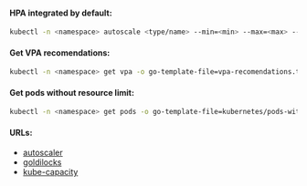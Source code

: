 #### HPA integrated by default:
```bash
kubectl -n <namespace> autoscale <type/name> --min=<min> --max=<max> --cpu-percent=<cpu>
```

#### Get VPA recomendations:
```bash
kubectl -n <namespace> get vpa -o go-template-file=vpa-recomendations.tmpl
```

#### Get pods without resource limit:
```bash
kubectl -n <namespace> get pods -o go-template-file=kubernetes/pods-without-limits.tmpl
```

#### URLs:
- [autoscaler](https://github.com/kubernetes/autoscaler/)
- [goldilocks](https://github.com/FairwindsOps/goldilocks/)
- [kube-capacity](https://github.com/robscott/kube-capacity/)
